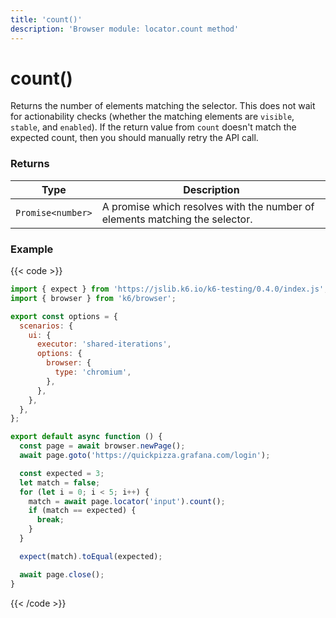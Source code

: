 ```yaml
---
title: 'count()'
description: 'Browser module: locator.count method'
---
```


# count()

Returns the number of elements matching the selector. This does not wait for actionability checks (whether the matching elements are `visible`, `stable`, and `enabled`). If the return value from `count` doesn't match the expected count, then you should manually retry the API call.

### Returns

| Type              | Description                                                                 |
| ----------------- | --------------------------------------------------------------------------- |
| `Promise<number>` | A promise which resolves with the number of elements matching the selector. |

### Example

{{< code >}}

```javascript
import { expect } from 'https://jslib.k6.io/k6-testing/0.4.0/index.js';
import { browser } from 'k6/browser';

export const options = {
  scenarios: {
    ui: {
      executor: 'shared-iterations',
      options: {
        browser: {
          type: 'chromium',
        },
      },
    },
  },
};

export default async function () {
  const page = await browser.newPage();
  await page.goto('https://quickpizza.grafana.com/login');

  const expected = 3;
  let match = false;
  for (let i = 0; i < 5; i++) {
    match = await page.locator('input').count();
    if (match == expected) {
      break;
    }
  }

  expect(match).toEqual(expected);

  await page.close();
}
```

{{< /code >}}
